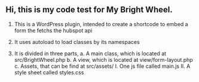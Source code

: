 ## Hi, this is my code test for My Bright Wheel.

1. This is a WordPress plugin, intended to create a shortcode to embed a form the fetchs the hubspot api

2. It uses autoload to load classes by its namespaces

3. It is divided in three parts,
   a. A main class, which is located at src/BrightWheel.php
   b. A view, which is located at view/form-layout.php
   c. Assets, that can be find at src/assets/
   I. One js file called main.js
   II. A style sheet called styles.css
